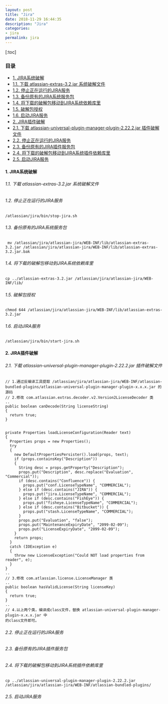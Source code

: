 ```yaml
---
layout: post
title: "Jira"
date: 2018-11-29 16:44:35
description: "Jira"
categories:
- jira
permalink: jira
---
```


[:toc]

### 目录
- [1. JIRA系统破解](1-JIRA系统破解)  
- [1.1. 下载 atlassian-extras-3.2.jar 系统破解文件](11-下载-atlassian-extras-32jar-系统破解文件)  
- [1.2. 停止正在运行的JIRA服务](12-停止正在运行的jira服务)
- [1.3. 备份原有的JIRA系统服务包](13-备份原有的jira系统服务包)  
- [1.4. 将下载的破解包移动到JIRA系统依赖库里](14--将下载的破解包移动到jira系统依赖库里)
- [1.5. 破解包授权](15-破解包授权) 
- [1.6. 启动JIRA服务](16-启动jira服务)  
- [2. JIRA插件破解](2-jira插件破解)  
- [2.1. 下载 atlassian-universal-plugin-manager-plugin-2.22.2.jar 插件破解文件](21-下载-atlassian-universal-plugin-manager-plugin-2222jar-插件破解文件)  
- [2.2. 停止正在运行的JIRA服务](22-停止正在运行的jira服务)  
- [2.3. 备份原有的JIRA插件服务包](23-备份原有的jira插件服务包)  
- [2.4. 将下载的破解包移动到JIRA系统插件依赖库里](24-将下载的破解包移动到jira系统插件依赖库里)  
- [2.5. 启动JIRA服务](25-启动jira服务)  

#### 1. JIRA系统破解  
###### 1.1. 下载 atlassian-extras-3.2.jar 系统破解文件  
###### 1.2. 停止正在运行的JIRA服务  
```vim
/atlassian/jira/bin/stop-jira.sh
```
###### 1.3. 备份原有的JIRA系统服务包  
```vim
 mv /atlassian/jira/atlassian-jira/WEB-INF/lib/atlassian-extras-3.2.jar /atlassian/jira/atlassian-jira/WEB-INF/lib/atlassian-extras-3.2.jar.bak
```
###### 1.4.  将下载的破解包移动到JIRA系统依赖库里  
```vim
cp ../atlassian-extras-3.2.jar /atlassian/jira/atlassian-jira/WEB-INF/lib/
```
###### 1.5. 破解包授权  
```vim
chmod 644 /atlassian/jira/atlassian-jira/WEB-INF/lib/atlassian-extras-3.2.jar
```
###### 1.6. 启动JIRA服务  
```vim
/atlassian/jira/bin/start-jira.sh
```
#### 2. JIRA插件破解  
###### 2.1. 下载 atlassian-universal-plugin-manager-plugin-2.22.2.jar 插件破解文件
```vim
// 1.通过反编译工具提取 /atlassian/jira/atlassian-jira/WEB-INF/atlassian-bundled-plugins/atlassian-universal-plugin-manager-plugin-x.x.x.jar 的源码
// 2.修改 com.atlassian.extras.decoder.v2.Version2LicenseDecoder 类
..
public boolean canDecode(String licenseString)
{
  return true;
}


private Properties loadLicenseConfiguration(Reader text)
{
  Properties props = new Properties();
  try
  {
    new DefaultPropertiesPersister().load(props, text);
    if (props.containsKey("Description"))
    {
      String desc = props.getProperty("Description");
      props.put("Description", desc.replace("Evaluation", "Commercial"));
      if (desc.contains("Confluence")) {
        props.put("conf.LicenseTypeName", "COMMERCIAL");
      } else if (desc.contains("JIRA")) {
        props.put("jira.LicenseTypeName", "COMMERCIAL");
      } else if (desc.contains("FishEye")) {
        props.put("fisheye.LicenseTypeName", "COMMERCIAL");
      } else if (desc.contains("Bitbucket")) {
        props.put("stash.LicenseTypeName", "COMMERCIAL");
      }
      props.put("Evaluation", "false");
      props.put("MaintenanceExpiryDate", "2099-02-09");
      props.put("LicenseExpiryDate", "2099-02-09");
    }
    return props;
  }
  catch (IOException e)
  {
    throw new LicenseException("Could NOT load properties from reader", e);
  }
}
..
// 3.修改 com.atlassian.license.LicenseManager 类
..
public boolean hasValidLicense(String licenseKey)
{
  return true;
}
..    
// 4.以上两个类，编译成class文件，替换 atlassian-universal-plugin-manager-plugin-x.x.x.jar 中
的class文件即可。
```
###### 2.2. 停止正在运行的JIRA服务  
###### 2.3. 备份原有的JIRA插件服务包  
###### 2.4. 将下载的破解包移动到JIRA系统插件依赖库里  
```vim
cp ../atlassian-universal-plugin-manager-plugin-2.22.2.jar /atlassian/jira/atlassian-jira/WEB-INF/atlassian-bundled-plugins/
```
###### 2.5. 启动JIRA服务  
